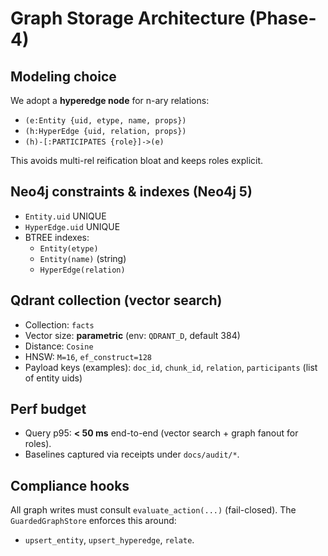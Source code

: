 # Graph Storage Architecture (Phase-4)

## Modeling choice
We adopt a **hyperedge node** for n-ary relations:

- `(e:Entity {uid, etype, name, props})`
- `(h:HyperEdge {uid, relation, props})`
- `(h)-[:PARTICIPATES {role}]->(e)`

This avoids multi-rel reification bloat and keeps roles explicit.

## Neo4j constraints & indexes (Neo4j 5)
- `Entity.uid` UNIQUE
- `HyperEdge.uid` UNIQUE
- BTREE indexes:
  - `Entity(etype)`
  - `Entity(name)` (string)
  - `HyperEdge(relation)`

## Qdrant collection (vector search)
- Collection: `facts`
- Vector size: **parametric** (env: `QDRANT_D`, default 384)
- Distance: `Cosine`
- HNSW: `M=16`, `ef_construct=128`
- Payload keys (examples): `doc_id`, `chunk_id`, `relation`, `participants` (list of entity uids)

## Perf budget
- Query p95: **< 50 ms** end-to-end (vector search + graph fanout for roles).
- Baselines captured via receipts under `docs/audit/*`.

## Compliance hooks
All graph writes must consult `evaluate_action(...)` (fail-closed). The `GuardedGraphStore` enforces this around:
- `upsert_entity`, `upsert_hyperedge`, `relate`.
